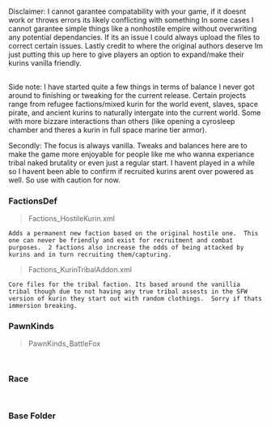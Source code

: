 #
Disclaimer: I cannot garantee compatability with your game, if it doesnt work or throws errors its likely conflicting with something
In some cases I cannot garantee simple things like a nonhostile empire without overwriting any potential dependancies.  If its an issue I could always upload the files to correct certain issues.
Lastly credit to where the original authors deserve Im just putting this up here to give players an option to expand/make their kurins vanilla friendly.
##
Side note: I have started quite a few things in terms of balance I never got around to finishing or tweaking for the current release.
Certain projects range from refugee factions/mixed kurin for the world event, slaves, space pirate, and ancient kurins to naturally intergate into the current world.  Some with more bizzare interactions than others (like opening a cyrosleep chamber and theres a kurin in full space marine tier armor).

Secondly: The focus is always vanilla.  Tweaks and balances here are to make the game more enjoyable for people like me who wanna experiance tribal naked brutality or even just a regular start.  I havent played in a while so I havent been able to confirm if recruited kurins arent over powered as well.  So use with caution for now.


### FactionsDef
>Factions_HostileKurin.xml
```
Adds a permanent new faction based on the original hostile one.  This one can never be friendly and exist for recruitment and combat purposes.  2 factions also increase the odds of being attacked by kurins and in turn recruiting them/capturing.
```
>Factions_KurinTribalAddon.xml
```
Core files for the tribal faction. Its based around the vanillia tribal though due to not having any true tribal assests in the SFW version of kurin they start out with random clothings.  Sorry if thats immersion breaking.
```
### PawnKinds
>PawnKinds_BattleFox
```
```
```
```
### Race
```
```
```
```
### Base Folder

```
```
